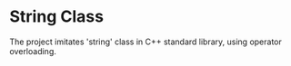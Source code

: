 # String Class

The project imitates 'string' class in C++ standard library, using operator overloading.
